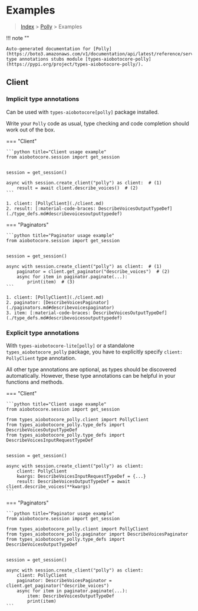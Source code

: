 # Examples

> [Index](../README.md) > [Polly](./README.md) > Examples

!!! note ""

    Auto-generated documentation for [Polly](https://boto3.amazonaws.com/v1/documentation/api/latest/reference/services/polly.html#Polly)
    type annotations stubs module [types-aiobotocore-polly](https://pypi.org/project/types-aiobotocore-polly/).

## Client

### Implicit type annotations

Can be used with `types-aiobotocore[polly]` package installed.

Write your `Polly` code as usual,
type checking and code completion should work out of the box.



=== "Client"

    ```python title="Client usage example"
    from aiobotocore.session import get_session


    session = get_session()

    async with session.create_client("polly") as client:  # (1)
        result = await client.describe_voices()  # (2)
    ```

    1. client: [PollyClient](./client.md)
    2. result: [:material-code-braces: DescribeVoicesOutputTypeDef](./type_defs.md#describevoicesoutputtypedef) 



=== "Paginators"

    ```python title="Paginator usage example"
    from aiobotocore.session import get_session


    session = get_session()

    async with session.create_client("polly") as client:  # (1)
        paginator = client.get_paginator("describe_voices")  # (2)
        async for item in paginator.paginate(...):
            print(item)  # (3)
    ```

    1. client: [PollyClient](./client.md)
    2. paginator: [DescribeVoicesPaginator](./paginators.md#describevoicespaginator)
    3. item: [:material-code-braces: DescribeVoicesOutputTypeDef](./type_defs.md#describevoicesoutputtypedef) 




### Explicit type annotations

With `types-aiobotocore-lite[polly]`
or a standalone `types_aiobotocore_polly` package, you have to explicitly specify
`client: PollyClient` type annotation.

All other type annotations are optional, as types should be discovered automatically.
However, these type annotations can be helpful in your functions and methods.


=== "Client"

    ```python title="Client usage example"
    from aiobotocore.session import get_session

    from types_aiobotocore_polly.client import PollyClient
    from types_aiobotocore_polly.type_defs import DescribeVoicesOutputTypeDef
    from types_aiobotocore_polly.type_defs import DescribeVoicesInputRequestTypeDef


    session = get_session()

    async with session.create_client("polly") as client:
        client: PollyClient
        kwargs: DescribeVoicesInputRequestTypeDef = {...}
        result: DescribeVoicesOutputTypeDef = await client.describe_voices(**kwargs)
    ```



=== "Paginators"

    ```python title="Paginator usage example"
    from aiobotocore.session import get_session

    from types_aiobotocore_polly.client import PollyClient
    from types_aiobotocore_polly.paginator import DescribeVoicesPaginator
    from types_aiobotocore_polly.type_defs import DescribeVoicesOutputTypeDef


    session = get_session()

    async with session.create_client("polly") as client:
        client: PollyClient
        paginator: DescribeVoicesPaginator = client.get_paginator("describe_voices")
        async for item in paginator.paginate(...):
            item: DescribeVoicesOutputTypeDef
            print(item)
    ```


